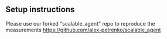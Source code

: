 ## Setup instructions

Please use our forked "scalable_agent" repo to reproduce the measurements
https://github.com/alex-petrenko/scalable_agent